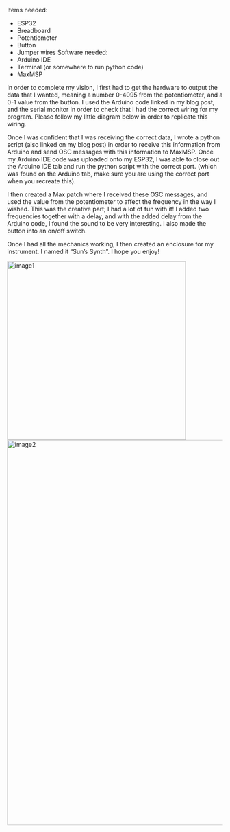 Items needed:
- ESP32 
- Breadboard
- Potentiometer
- Button
- Jumper wires
Software needed:
- Arduino IDE
- Terminal (or somewhere to run python code)
- MaxMSP

In order to complete my vision, I first had to get the hardware to output the data that I wanted, meaning a number 0-4095 from the potentiometer, and a 0-1 value from the button. I used the Arduino code linked in my blog post, and the serial monitor in order to check that I had the correct wiring for my program. Please follow my little diagram below in order to replicate this wiring. 

Once I was confident that I was receiving the correct data, I wrote a python script (also linked on my blog post) in order to receive this information from Arduino and send OSC messages with this information to MaxMSP. Once my Arduino IDE code was uploaded onto my ESP32, I was able to close out the Arduino IDE tab and run the python script with the correct port. (which was found on the Arduino tab, make sure you are using the correct port when you recreate this).

I then created a Max patch where I received these OSC messages, and used the value from the potentiometer to affect the frequency in the way I wished. This was the creative part; I had a lot of fun with it! I added two frequencies together with a delay, and with the added delay from the Arduino code, I found the sound to be very interesting. I also made the button into an on/off switch. 

Once I had all the mechanics working, I then created an enclosure for my instrument. I named it “Sun’s Synth”. I hope you enjoy!

<img width="417" alt="image1" src="https://github.com/sunaroch/sunaroch.github.io/assets/100099250/2151d908-3ef0-4df0-ba2f-5c7674737fe3">
<img width="898" alt="image2" src="https://github.com/sunaroch/sunaroch.github.io/assets/100099250/83686db6-ead4-4bf3-ba3f-529fce16f089">


